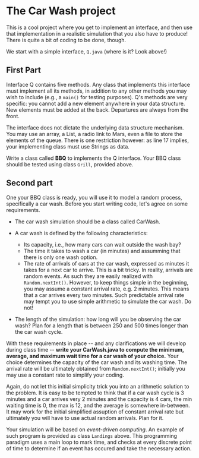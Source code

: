 # The Car Wash project

This is a cool project where you get to implement an interface, and then use that implementation in a realistic simulation that you also have to produce! There is quite a bit of coding to be done, though.

We start with a simple interface, `Q.java` (where is it? Look above!)

## First Part

Interface Q contains five methods. Any class that implements this interface must implement all its methods, in addition to any other methods you may wish to include (e.g., a `main()` for testing purposes). Q's methods are very specific: you cannot add a new element anywhere in your data structure. New elements must be added at the back. Departures are always from the front.

The interface does not dictate the underlying data structure mechanism. You may use an array, a List, a radio link to Mars, even a file to store the elements of the queue. There is one restriction however: as line 17 implies, your implementing class must use Strings as data.

Write a class called **BBQ** to implements the Q interface. Your BBQ class should be tested using class `Grill`, provided above.

## Second part

One your BBQ class is ready, you will use it to model a random process, specifically a car wash. Before you start writing code, let's agree on some requirements.

* The car wash simulation should be a class called CarWash.

* A car wash is defined by the following characteristics:
 
  * Its capacity, i.e., how many cars can wait outside the wash bay?
  * The time it takes to wash a car (in minutes) and assumming that there is only one wash option.
  * The rate of arrivals of cars at the car wash, expressed as minutes it takes for a next car to arrive. This is a bit tricky. In reality, arrivals are random events. As such they are easily realized with `Random.nextInt()`. However, to keep things simple in the beginning, you may assume a constant arrival rate, e.g. 2 minutes. This means that a car arrives every two minutes. Such predictable arrival rate may tempt you to use simple arithmetic to simulate the car wash. Do not!
  
* The length of the simulation: how long will you be observing the car wash? Plan for a length that is between 250 and 500 times longer than the car wash cycle.

  
With these requirements in place -- and any clarifications we will develop during class time -- **write your CarWash.java to compute the minimum, average, and maximum wait time for a car wash of your choice.** Your choice determines the capacity of the car wash and its washing time. The arrival rate will be ultimately obtained from `Random.nextInt()`; initially you may use a constant rate to simplify your coding. 

Again, do not let this initial simplicity trick you into an arithmetic solution to the problem. It is easy to be tempted to think that if a car wash cycle is 3 minutes and a car arrives very 2 minutes and the capacity is 4 cars, the min waiting time is 0, the max is 12, and the average is somewhere in-between. It may work for the initial simplified assuption of constant arrival rate but ultimately you will have to use actual random arrivals. Plan for it.

Your simulation will be based on *event-driven computing*. An example of such program is provided as class `Landings` above. This programming paradigm uses a main loop to mark time, and checks at every discrete point of time to determine if an event has occured and take the necessary action.